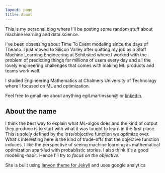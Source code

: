 ```yaml
---
layout: page
title: About
---
```

This is my personal blog where I'll be posting some random stuff about machine learning and data science.

I've been obsessing about Time To Event modeling since the days of Theano. I just moved to Silicon Valley after quitting my job as a Staff Machine Learning Engineering at Schibsted where I worked with the problem of predicting things for millions of users every day and all the lovely engineering challenges that comes with making ML products and teams work well.

I studied Engineering Mathematics at Chalmers University of Technology where I focused on ML and optimization.

Feel free to gmail me about anything egil.martinsson@ or [linkedin](https://www.linkedin.com/in/egil-martinsson/).

## About the name
I think the best way to explain what ML-algos does and the kind of output they produce is to start with what it was taught to learn in the first place. This is solely defined by the loss/objective function we optimize over. What's interesting here is the kind of trade-offs that the objective function induces. I like the perspective of seeing machine learning as mathematical optimization sparkled with probablistic stories. I also think it's a good modeling-habit. Hence I'll try to *focus on the objective*. 

Site is built using [lanyon theme for Jekyll](https://github.com/poole/lanyon) and uses google analytics
